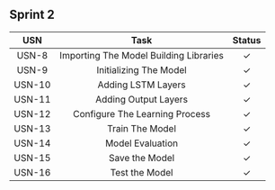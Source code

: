 ## Sprint 2

|  USN  | 						Task                       | Status  |
| :---: | :----------------------------------------------: |:-:|
| USN-8 | 	Importing The Model Building Libraries         | ✓ |
| USN-9 | 	Initializing The Model                         | ✓ |
| USN-10 | 	Adding LSTM Layers                             | ✓ |
| USN-11 | 	Adding Output Layers                           | ✓ |
| USN-12 | 	Configure The Learning Process                 | ✓ |
| USN-13 | 	Train The Model                                | ✓ |
| USN-14 | 	Model Evaluation                               | ✓ |
| USN-15 | 	Save the Model                                 | ✓ |
| USN-16 | 	Test the Model                                 | ✓ |
